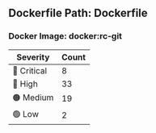 ## Dockerfile Path: Dockerfile

### Docker Image: docker:rc-git
| Severity | Count |
|----------|-------|
| 🛑 Critical | 8 |
| 🔴 High | 33 |
| 🟠 Medium | 19 |
| 🟢 Low | 2 |